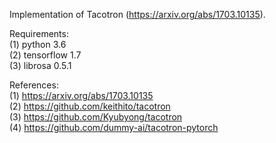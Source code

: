 Implementation of Tacotron (https://arxiv.org/abs/1703.10135).

Requirements: <br />
	(1) python 3.6 <br />
	(2) tensorflow 1.7 <br />
	(3) librosa 0.5.1 <br />

References: <br />
	(1) https://arxiv.org/abs/1703.10135 <br />
	(2) https://github.com/keithito/tacotron <br />
	(3) https://github.com/Kyubyong/tacotron <br />
	(4) https://github.com/dummy-ai/tacotron-pytorch <br />
